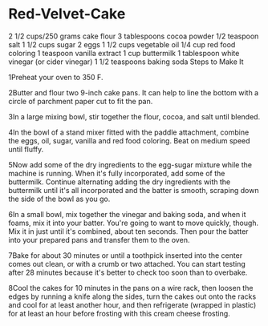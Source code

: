 # Red-Velvet-Cake

2 1/2 cups/250 grams cake flour
3 tablespoons cocoa powder
1/2 teaspoon salt
1 1/2 cups sugar
2 eggs
1 1/2 cups vegetable oil
1/4 cup red food coloring
1 teaspoon vanilla extract
1 cup buttermilk
1 tablespoon white vinegar (or cider vinegar)
1 1/2 teaspoons baking soda
Steps to Make It

1Preheat your oven to 350 F.


2Butter and flour two 9-inch cake pans. It can help to line the bottom with a circle of parchment paper cut to fit the pan.


3In a large mixing bowl, stir together the flour, cocoa, and salt until blended.

4In the bowl of a stand mixer fitted with the paddle attachment, combine the eggs, oil, sugar, vanilla and red food coloring. Beat on medium speed until fluffy.

5Now add some of the dry ingredients to the egg-sugar mixture while the machine is running. When it's fully incorporated, add some of the buttermilk. Continue alternating adding the dry ingredients with the buttermilk until it's all incorporated and the batter is smooth, scraping down the side of the bowl as you go.

6In a small bowl, mix together the vinegar and baking soda, and when it foams, mix it into your batter. You're going to want to move quickly, though. Mix it in just until it's combined, about ten seconds. Then pour the batter into your prepared pans and transfer them to the oven.

7Bake for about 30 minutes or until a toothpick inserted into the center comes out clean, or with a crumb or two attached. You can start testing after 28 minutes because it's better to check too soon than to overbake.

8Cool the cakes for 10 minutes in the pans on a wire rack, then loosen the edges by running a knife along the sides, turn the cakes out onto the racks and cool for at least another hour, and then refrigerate (wrapped in plastic) for at least an hour before frosting with this cream cheese frosting.